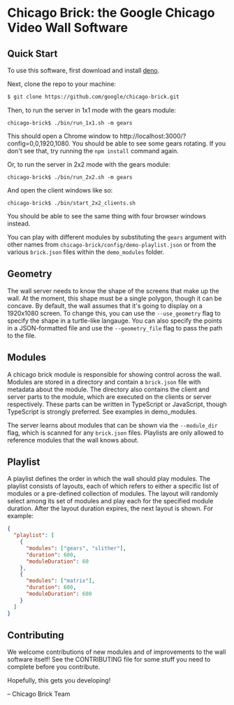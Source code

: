 # Chicago Brick: the Google Chicago Video Wall Software

## Quick Start

To use this software, first download and install [deno](http://deno.land).

Next, clone the repo to your machine:

```bash
$ git clone https://github.com/google/chicago-brick.git
```

Then, to run the server in 1x1 mode with the gears module:

```
chicago-brick$ ./bin/run_1x1.sh -m gears
```

This should open a Chrome window to http://localhost:3000/?config=0,0,1920,1080.
You should be able to see some gears rotating. If you don't see that, try
running the `npm install` command again.

Or, to run the server in 2x2 mode with the gears module:

```
chicago-brick$ ./bin/run_2x2.sh -m gears
```

And open the client windows like so:

```
chicago-brick$ ./bin/start_2x2_clients.sh
```

You should be able to see the same thing with four browser windows instead.

You can play with different modules by substituting the `gears` argument with
other names from `chicago-brick/config/demo-playlist.json` or from the various
`brick.json` files within the `demo_modules` folder.

## Geometry

The wall server needs to know the shape of the screens that make up the wall. At
the moment, this shape must be a single polygon, though it can be concave. By
default, the wall assumes that it's going to display on a 1920x1080 screen. To
change this, you can use the `--use_geometry` flag to specify the shape in a
turtle-like langauge. You can also specify the points in a JSON-formatted file
and use the `--geometry_file` flag to pass the path to the file.

## Modules

A chicago brick module is responsible for showing control across the wall.
Modules are stored in a directory and contain a `brick.json` file with metadata
about the module. The directory also contains the client and server parts to the
module, which are executed on the clients or server respectively. These parts
can be written in TypeScript or JavaScript, though TypeScript is strongly
preferred. See examples in demo_modules.

The server learns about modules that can be shown via the `--module_dir` flag,
which is scanned for any `brick.json` files. Playlists are only allowed to
reference modules that the wall knows about.

## Playlist

A playlist defines the order in which the wall should play modules. The playlist
consists of layouts, each of which refers to either a specific list of modules
or a pre-defined collection of modules. The layout will randomly select among
its set of modules and play each for the specified module duration. After the
layout duration expires, the next layout is shown. For example:

```json
{
  "playlist": [
    {
      "modules": ["gears", "slither"],
      "duration": 600,
      "moduleDuration": 60
    },
    {
      "modules": ["matrix"],
      "duration": 600,
      "moduleDuration": 600
    }
  ]
}
```

## Contributing

We welcome contributions of new modules and of improvements to the wall software
itself! See the CONTRIBUTING file for some stuff you need to complete before you
contribute.

Hopefully, this gets you developing!

– Chicago Brick Team

